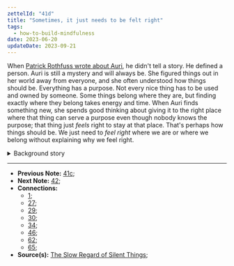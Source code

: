 ```yaml
---
zettelId: "41d"
title: "Sometimes, it just needs to be felt right"
tags:
  - how-to-build-mindfulness
date: 2023-06-20
updateDate: 2023-09-21
---
```


When [Patrick Rothfuss wrote about Auri](https://kingkiller.fandom.com/wiki/Auri), he didn't tell a story. He defined a person. Auri is still a mystery and will always be. She figured things out in her world away from everyone, and she often understood how things should be. Everything has a purpose. Not every nice thing has to be used and owned by someone. Some things belong where they are, but finding exactly where they belong takes energy and time. When Auri finds something new, she spends good thinking about giving it to the right place where that thing can serve a purpose even though nobody knows the purpose; that thing just *feels* right to stay at that place. That's perhaps how things should be. We just need to *feel right* where we are or where we belong without explaining why we feel right.

<details>
<summary>Background story</summary>
When Auri found a new room and inside a drawer full of clean and high-quality sheets, I loved how she didn't touch them. Because she knew that it was going to corrupt her and break her spirit, some things were supposed to be that way—choosing not to own every beautiful thing while knowing you would definitely benefit from it.
</details>

---

- **Previous Note:** [41c](/notes/41c/);
- **Next Note:** [42](/notes/42/);
- **Connections:**
  - [1](/notes/1/);
  - [27](/notes/27/);
  - [29](/notes/29/);
  - [30](/notes/30/);
  - [34](/notes/34/);
  - [46](/notes/46/);
  - [62](/notes/62/);
  - [65](/notes/65/);
- **Source(s):** [The Slow Regard of Silent Things](https://en.wikipedia.org/wiki/The_Slow_Regard_of_Silent_Things);
